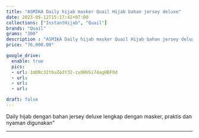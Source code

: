 ```yaml
---
title: "ASMIKA Daily hijab masker Quail Hijab bahan jersey deluxe"
date: 2023-05-12T15:17:42+07:00
collections: ["InstantHijab", "Quail"]
brands: "Quail"
grams: "300"
description : "ASMIKA Daily hijab masker Quail Hijab bahan jersey deluxe"
price: "76,000.00"

google_drive:
  enable: true
  pics:
  - url: 1mDRc3It6uZo2Y32-zx0HVGi74agHBFOd
  - url: 
  - url: 
  - url: 

draft: false
---
```


Daily hijab dengan bahan jersey deluxe lengkap dengan masker, praktis dan nyaman digunakan"

-----------   
